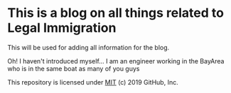 # This is a blog on all things related to Legal Immigration

This will be used for adding all information for the blog. 

Oh! I haven't introduced myself...
I am an engineer working in the BayArea who is in the same boat as many of you guys

This repository is licensed under [MIT](../LICENSE) (c) 2019 GitHub, Inc.
